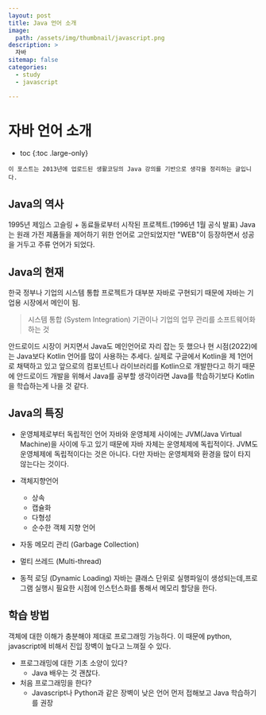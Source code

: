 ```yaml
---
layout: post
title: Java 언어 소개
image:
  path: /assets/img/thumbnail/javascript.png
description: >
  자바
sitemap: false
categories:
  - study
  - javascript

---
```

# 자바 언어 소개

* toc
{:toc .large-only}

~~~
이 포스트는 2013년에 업로드된 생활코딩의 Java 강의를 기반으로 생각을 정리하는 글입니다.
~~~

## Java의 역사

1995년 제임스 고슬링 + 동료들로부터 시작된 프로젝트.(1996년 1월 공식 발표)
Java는 원래 가전 제품들을 제어하기 위한 언어로 고안되었지만 "WEB"이 등장하면서 성공을 거두고 주류 언어가 되었다.

## Java의 현재

한국 정부나 기업의 시스템 통합 프로젝트가 대부분 자바로 구현되기 때문에 자바는 기업용 시장에서 메인이 됨.
> 시스템 통합 (System Integration)
기관이나 기업의 업무 관리를 소프트웨어화 하는 것

안드로이드 시장이 커지면서 Java도 메인언어로 자리 잡는 듯 했으나 현 시점(2022)에는 Java보다 Kotlin 언어를 많이 사용하는 추세다. 실제로 구글에서 Kotlin을 제 1언어로 채택하고 있고 앞으로의 컴포넌트나 라이브러리를 Kotlin으로 개발한다고 하기 때문에 안드로이드 개발을 위해서 Java를 공부할 생각이라면 Java를 학습하기보다 Kotlin을 학습하는게 나을 것 같다.

## Java의 특징

* 운영체제로부터 독립적인 언어
  자바와 운영체제 사이에는 JVM(Java Virtual Machine)을 사이에 두고 있기 때문에 자바 자체는 운영체제에 독립적이다. JVM도 운영체제에 독립적이다는 것은 아니다. 다만 자바는 운영체제와 환경을 많이 타지 않는다는 것이다.

* 객체지향언어
  * 상속
  * 캡슐화
  * 다형성
  * 순수한 객체 지향 언어
* 자동 메모리 관리 (Garbage Collection)
* 멀티 쓰레드 (Multi-thread)
* 동적 로딩 (Dynamic Loading)
  자바는 클래스 단위로 실행파일이 생성되는데,프로그램 실행시 필요한 시점에 인스턴스화를 통해서 메모리 할당을 한다.

## 학습 방법

객체에 대한 이해가 충분해야 제대로 프로그래밍 가능하다. 이 때문에 python, javascript에 비해서 진입 장벽이 높다고 느껴질 수 있다.

* 프로그래밍에 대한 기초 소양이 있다?
  * Java 배우는 것 괜찮다.
* 처음 프로그래밍을 한다?
  * Javascript나 Python과 같은 장벽이 낮은 언어 먼저 접해보고 Java 학습하기를 권장
